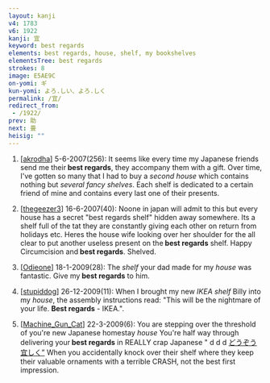 ```yaml
---
layout: kanji
v4: 1783
v6: 1922
kanji: 宜
keyword: best regards
elements: best regards, house, shelf, my bookshelves
elementsTree: best regards
strokes: 8
image: E5AE9C
on-yomi: ギ
kun-yomi: よろ.しい、よろ.しく
permalink: /宜/
redirect_from:
 - /1922/
prev: 助
next: 畳
heisig: ""
---
```


1) [<a href="http://kanji.koohii.com/profile/akrodha">akrodha</a>] 5-6-2007(256): It seems like every time my Japanese friends send me their<strong> best regards</strong>, they accompany them with a gift. Over time, I&#039;ve gotten so many that I had to buy a <em>second house</em> which contains nothing but <em>several fancy shelves</em>. Each shelf is dedicated to a certain friend of mine and contains every last one of their presents.

2) [<a href="http://kanji.koohii.com/profile/thegeezer3">thegeezer3</a>] 16-6-2007(40): Noone in japan will admit to this but every house has a secret &quot;best regards shelf&quot; hidden away somewhere. Its a shelf full of the tat they are constantly giving each other on return from holidays etc. Heres the house wife looking over her shoulder for the all clear to put another useless present on the<strong> best regards</strong> shelf. Happy Circumcision and<strong> best regards</strong>. Shelved.

3) [<a href="http://kanji.koohii.com/profile/Odieone">Odieone</a>] 18-1-2009(28): The <em>shelf</em> your dad made for my <em>house</em> was fantastic. Give my<strong> best regards</strong> to him.

4) [<a href="http://kanji.koohii.com/profile/stupiddog">stupiddog</a>] 26-12-2009(11): When I brought my new <em>IKEA shelf</em> Billy into my <em>house</em>, the assembly instructions read: &quot;This will be the nightmare of your life. <strong>Best regards</strong> - IKEA.&quot;.

5) [<a href="http://kanji.koohii.com/profile/Machine_Gun_Cat">Machine_Gun_Cat</a>] 22-3-2009(6): You are stepping over the threshold of you&#039;re new Japanese homestay <em>house</em> You&#039;re half way through delivering your<strong> best regards</strong> in REALLY crap Japanese &quot; d d d <a href="midori://search?text=どうぞう宜しく”">どうぞう宜しく”</a> When you accidentally knock over their shelf where they keep their valuable ornaments with a terrible CRASH, not the best first impression.

